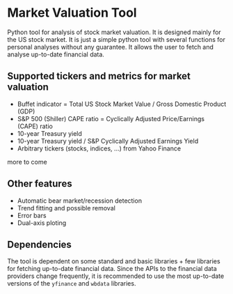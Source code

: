 # Market Valuation Tool
Python tool for analysis of stock market valuation. It is designed mainly for the US stock market. It is just a simple python tool with several functions for personal analyses without any guarantee. It allows the user to fetch and analyse up-to-date financial data.

## Supported tickers and metrics for market valuation
- Buffet indicator = Total US Stock Market Value / Gross Domestic Product (GDP)
- S&P 500 (Shiller) CAPE ratio = Cyclically Adjusted Price/Earnings (CAPE) ratio
- 10-year Treasury yield
- 10-year Treasury yield / S&P Cyclically Adjusted Earnings Yield
- Arbitrary tickers (stocks, indices, ...) from Yahoo Finance

more to come

## Other features
- Automatic bear market/recession detection
- Trend fitting and possible removal
- Error bars
- Dual-axis ploting

## Dependencies
The tool is dependent on some standard and basic libraries + few libraries for fetching up-to-date financial data. Since the APIs to the financial data providers change frequently, it is recommended to use the most up-to-date versions of the `yfinance` and `wbdata` libraries.
